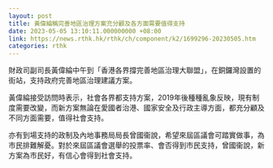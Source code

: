 ```yaml
---
layout: post
title: 黃偉綸稱完善地區治理方案充分顧及各方面需要值得支持
date: 2023-05-05 13:10:11.000000000 +08:00
link: https://news.rthk.hk/rthk/ch/component/k2/1699296-20230505.htm
categories: rthk
---
```


財政司副司長黃偉綸中午到「香港各界撐完善地區治理大聯盟」，在銅鑼灣設置的街站，支持政府完善地區治理建議方案。

黃偉綸接受訪問時表示，社會各界都支持方案，2019年後種種亂象反映，現有制度需要改變，而新方案無論在愛國者治港、國家安全及行政主導方面，都充分顧及不同方面需要，值得社會支持。

亦有到場支持的政制及內地事務局局長曾國衞說，希望來屆區議會可踏實做事，為市民排難解憂。對於來屆區議會選舉的投票率、會否得到市民支持，曾國衞說，新方案為市民好，有信心會得到社會支持。
